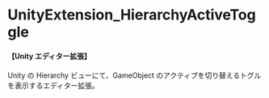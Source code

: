 # UnityExtension_HierarchyActiveToggle
#### 【Unity エディター拡張】  
Unity の Hierarchy ビューにて、GameObject のアクティブを切り替えるトグルを表示するエディター拡張。
